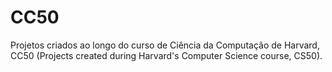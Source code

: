 # CC50
Projetos criados ao longo do curso de Ciência da Computação de Harvard, CC50
(Projects created during Harvard's Computer Science course, CS50).
